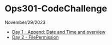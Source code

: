# Ops301-CodeChallenge
November/29/2023

- [Day 1 -  Append; Date and Time and overview](Appending.sh)
- [Day 2 - FilePermission](filepermission.sh)

